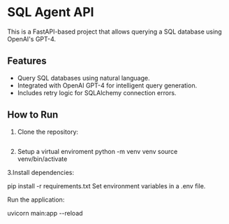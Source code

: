 # SQL Agent API

This is a FastAPI-based project that allows querying a SQL database using OpenAI's GPT-4.

## Features

- Query SQL databases using natural language.
- Integrated with OpenAI GPT-4 for intelligent query generation.
- Includes retry logic for SQLAlchemy connection errors.

## How to Run

1. Clone the repository:
   ```bash
2. Setup a virtual enviroment
python -m venv venv
source venv/bin/activate

3.Install dependencies:

pip install -r requirements.txt
Set environment variables in a .env file.

Run the application:

uvicorn main:app --reload
